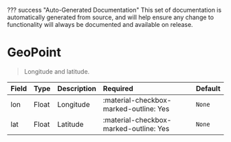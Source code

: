 ??? success "Auto-Generated Documentation"
    This set of documentation is automatically generated from source, and will help ensure any change to functionality will always be documented and available on release.

# GeoPoint

> Longitude and latitude.

| Field | Type | Description | Required | Default |
| :--- | :--- | :--- | :--- | :--- |
| lon | Float | Longitude | :material-checkbox-marked-outline: Yes | `None` |
| lat | Float | Latitude | :material-checkbox-marked-outline: Yes | `None` |
